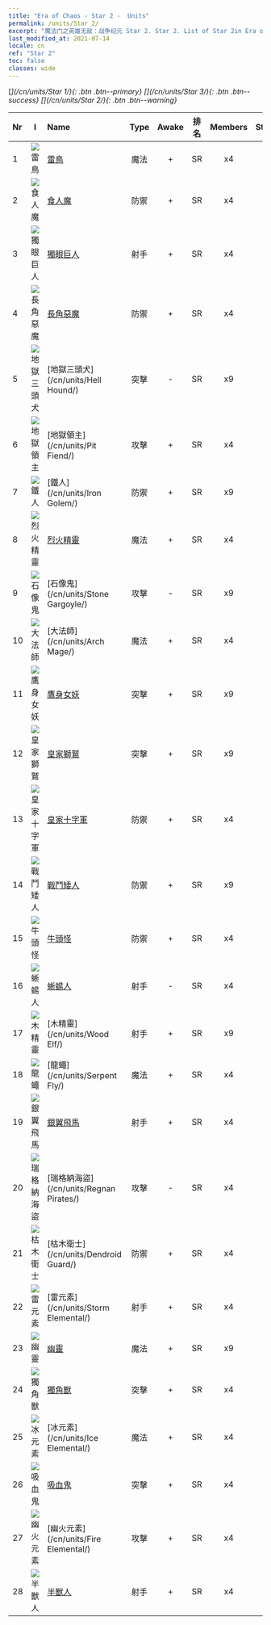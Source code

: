```yaml
---
title: "Era of Chaos - Star 2 -  Units"
permalink: /units/Star 2/
excerpt: "魔法门之英雄无敌：战争纪元 Star 2. Star 2. List of Star 2in Era of Chaos"
last_modified_at: 2021-07-14
locale: cn
ref: "Star 2"
toc: false
classes: wide
---
```

 [<i class="fas fa-star"/>](/cn/units/Star 1/){: .btn .btn--primary} [<i class="fas fa-star"/><i class="fas fa-star"/><i class="fas fa-star"/>](/cn/units/Star 3/){: .btn .btn--success} [<i class="fas fa-star"/><i class="fas fa-star"/>](/cn/units/Star 2/){: .btn .btn--warning} 

  | Nr | I |         Name        |   Type   | Awake | 排名 |   Members     |  Stars  | Exclusive | Attack  |     HP    |  Awaken Name  |
  |:---|:-:|:--------------------|:--------:|:-----:|:---------:|:-------------:|:-------:|:---------:|:-------:|:---------:|:--------------|
  | 1 | ![雷鳥](/images/u/ti_leiniao.jpg) | [雷鳥](/cn/units/Roc/) | 魔法 | + | SR | x4 | <i class="fas fa-star"/><i class="fas fa-star"/> | - | 792.0 | 4978 |  雷霆之翼  |
  | 2 | ![食人魔](/images/u/ti_shirenmo.jpg) | [食人魔](/cn/units/Ogre/) | 防禦 | + | SR | x4 | <i class="fas fa-star"/><i class="fas fa-star"/> | + | 107.6 | 2523 |  食人魔酋長  |
  | 3 | ![獨眼巨人](/images/u/ti_duyanjuren.jpg) | [獨眼巨人](/cn/units/Cyclops/) | 射手 | + | SR | x4 | <i class="fas fa-star"/><i class="fas fa-star"/> | + | 678.8 | 5091 |  攻城巨獸  |
  | 4 | ![長角惡魔](/images/u/ti_changjiaoemo.jpg) | [長角惡魔](/cn/units/Demon/) | 防禦 | + | SR | x4 | <i class="fas fa-star"/><i class="fas fa-star"/> | + | 114.4 | 2489 |  地獄鐵衛  |
  | 5 | ![地獄三頭犬](/images/u/ti_santouquan.jpg) | [地獄三頭犬](/cn/units/Hell Hound/) | 突擊 | - | SR | x9 | <i class="fas fa-star"/><i class="fas fa-star"/> | + | 77.8 | 827 |   -   |
  | 6 | ![地獄領主](/images/u/ti_diyulingzhu.jpg) | [地獄領主](/cn/units/Pit Fiend/) | 攻擊 | + | SR | x4 | <i class="fas fa-star"/><i class="fas fa-star"/> | - | 174.9 | 1850 |  歡愉女王  |
  | 7 | ![鐵人](/images/u/ti_tieren.jpg) | [鐵人](/cn/units/Iron Golem/) | 防禦 | + | SR | x9 | <i class="fas fa-star"/><i class="fas fa-star"/> | - | 151.4 | 1850 |  金人  |
  | 8 | ![烈火精靈](/images/u/ti_liehuojingling.jpg) | [烈火精靈](/cn/units/Efreeti/) | 魔法 | + | SR | x4 | <i class="fas fa-star"/><i class="fas fa-star"/> | - | 225.4 | 1446 |  烈火暴徒  |
  | 9 | ![石像鬼](/images/u/ti_shixianggui.jpg) | [石像鬼](/cn/units/Stone Gargoyle/) | 攻擊 | - | SR | x9 | <i class="fas fa-star"/><i class="fas fa-star"/> | - | 48.0 | 300 |    |
  | 10 | ![大法師](/images/u/ti_dafashi.jpg) | [大法師](/cn/units/Arch Mage/) | 魔法 | + | SR | x4 | <i class="fas fa-star"/><i class="fas fa-star"/> | - | 54.6 | 1324 |  祕法大師  |
  | 11 | ![鷹身女妖](/images/u/ti_yingshenren.jpg) | [鷹身女妖](/cn/units/Harpy/) | 突擊 | + | SR | x9 | <i class="fas fa-star"/><i class="fas fa-star"/> | + | 74.0 | 860 |  哈耳庇厄  |
  | 12 | ![皇家獅鷲](/images/u/ti_shijiu.jpg) | [皇家獅鷲](/cn/units/Griffin/) | 突擊 | + | SR | x9 | <i class="fas fa-star"/><i class="fas fa-star"/> | - | 151.4 | 1850 |  聖域獅鷲  |
  | 13 | ![皇家十字軍](/images/u/ti_shizijun.jpg) | [皇家十字軍](/cn/units/Swordsman/) | 防禦 | + | SR | x4 | <i class="fas fa-star"/><i class="fas fa-star"/> | - | 54.6 | 1324 |  大十字軍  |
  | 14 | ![戰鬥矮人](/images/u/ti_airen.jpg) | [戰鬥矮人](/cn/units/Dwarf/) | 防禦 | + | SR | x9 | <i class="fas fa-star"/><i class="fas fa-star"/> | - | 54.6 | 1324 |  堅壁守衛  |
  | 15 | ![牛頭怪](/images/u/ti_niutouguai.jpg) | [牛頭怪](/cn/units/Minotaur/) | 防禦 | + | SR | x4 | <i class="fas fa-star"/><i class="fas fa-star"/> | - | 108.0 | 2725 |  米諾陶洛斯  |
  | 16 | ![蜥蜴人](/images/u/ti_xiyiren.jpg) | [蜥蜴人](/cn/units/Lizardman/) | 射手 | - | SR | x4 | <i class="fas fa-star"/><i class="fas fa-star"/> | + | 174.9 | 1144 |   -   |
  | 17 | ![木精靈](/images/u/ti_mujingling.jpg) | [木精靈](/cn/units/Wood Elf/) | 射手 | + | SR | x9 | <i class="fas fa-star"/><i class="fas fa-star"/> | - | 92.4 | 438 |  森林遊俠  |
  | 18 | ![龍蠅](/images/u/ti_longying.jpg) | [龍蠅](/cn/units/Serpent Fly/) | 魔法 | + | SR | x4 | <i class="fas fa-star"/><i class="fas fa-star"/> | + | 178.3 | 1615 |  毒疫龍蠅  |
  | 19 | ![銀翼飛馬](/images/u/ti_feima.jpg) | [銀翼飛馬](/cn/units/Pegasus/) | 射手 | + | SR | x4 | <i class="fas fa-star"/><i class="fas fa-star"/> | + | 195.1 | 1144 |  銀翼衛士  |
  | 20 | ![瑞格納海盜](/images/u/ti_haidao.jpg) | [瑞格納海盜](/cn/units/Regnan Pirates/) | 攻擊 | - | SR | x4 | <i class="fas fa-star"/><i class="fas fa-star"/> | + | 99.3 | 695 |  黑帆大副  |
  | 21 | ![枯木衛士](/images/u/ti_shuyao.jpg) | [枯木衛士](/cn/units/Dendroid Guard/) | 防禦 | + | SR | x4 | <i class="fas fa-star"/><i class="fas fa-star"/> | - | 396.0 | 10182 |  遠古守衛  |
  | 22 | ![雷元素](/images/u/ti_leiyuansu2.jpg) | [雷元素](/cn/units/Storm Elemental/) | 射手 | + | SR | x4 | <i class="fas fa-star"/><i class="fas fa-star"/> | - | 99.2 | 662 |  閃電風暴  |
  | 23 | ![幽靈](/images/u/ti_youling.jpg) | [幽靈](/cn/units/Wight/) | 魔法 | + | SR | x9 | <i class="fas fa-star"/><i class="fas fa-star"/> | - | 107.5 | 662 |  咒怨亡魂  |
  | 24 | ![獨角獸](/images/u/ti_dujiaoshou.jpg) | [獨角獸](/cn/units/Unicorn/) | 突擊 | + | SR | x4 | <i class="fas fa-star"/><i class="fas fa-star"/> | - | 151.4 | 1850 |  林中聖獸  |
  | 25 | ![冰元素](/images/u/ti_bingyuansu2.jpg) | [冰元素](/cn/units/Ice Elemental/) | 魔法 | + | SR | x4 | <i class="fas fa-star"/><i class="fas fa-star"/> | - | 111.0 | 744 |  寂滅雪靈  |
  | 26 | ![吸血鬼](/images/u/ti_xixuegui.jpg) | [吸血鬼](/cn/units/Vampire/) | 突擊 | + | SR | x4 | <i class="fas fa-star"/><i class="fas fa-star"/> | - | 74.4 | 910 |  吸血伯爵  |
  | 27 | ![幽火元素](/images/u/ti_liehuoyuansu.jpg) | [幽火元素](/cn/units/Fire Elemental/) | 攻擊 | + | SR | x4 | <i class="fas fa-star"/><i class="fas fa-star"/> | - | 195.0 | 1682 |  不滅之焰  |
  | 28 | ![半獸人](/images/u/ti_shourentoufushou.jpg) | [半獸人](/cn/units/Orc/) | 射手 | + | SR | x4 | <i class="fas fa-star"/><i class="fas fa-star"/> | - | 82.7 | 662 |  半獸人統領  |
